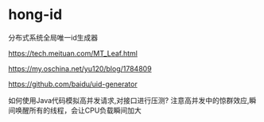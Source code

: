 # hong-id
分布式系统全局唯一id生成器

https://tech.meituan.com/MT_Leaf.html

https://my.oschina.net/yu120/blog/1784809

https://github.com/baidu/uid-generator

如何使用Java代码模拟高并发请求,对接口进行压测?
注意高并发中的惊群效应,瞬间唤醒所有的线程，会让CPU负载瞬间加大